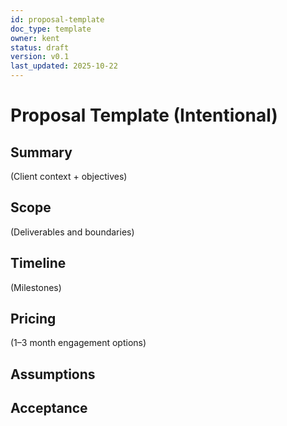 ```yaml
---
id: proposal-template
doc_type: template
owner: kent
status: draft
version: v0.1
last_updated: 2025-10-22
---
```

# Proposal Template (Intentional)

## Summary

(Client context + objectives)

## Scope

(Deliverables and boundaries)

## Timeline

(Milestones)

## Pricing

(1–3 month engagement options)

## Assumptions

## Acceptance
